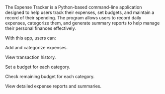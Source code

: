 The Expense Tracker is a Python-based command-line application designed to help users track their expenses, set budgets, and maintain a record of their spending. The program allows users to record daily expenses, categorize them, and generate summary reports to help manage their personal finances effectively.


With this app, users can:


Add and categorize expenses.

View transaction history.

Set a budget for each category.

Check remaining budget for each category.

View detailed expense reports and summaries.
